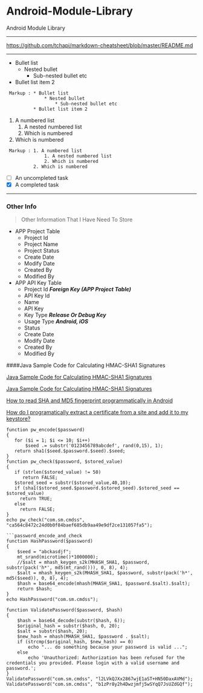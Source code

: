 # Android-Module-Library
Android Module Library

- - - -
https://github.com/tchapi/markdown-cheatsheet/blob/master/README.md
- - - -

* Bullet list
    * Nested bullet
        * Sub-nested bullet etc
* Bullet list item 2

~~~
 Markup : * Bullet list
              * Nested bullet
                  * Sub-nested bullet etc
          * Bullet list item 2
~~~

1. A numbered list
    1. A nested numbered list
    2. Which is numbered
2. Which is numbered

~~~
 Markup : 1. A numbered list
              1. A nested numbered list
              2. Which is numbered
          2. Which is numbered
~~~

- [ ] An uncompleted task
- [x] A completed task

- - - -

### Other Info

> Other Information
> That I Have Need To Store

* APP Project Table
    * Project Id
    * Project Name
    * Project Status
    - Create Date
    - Modify Date
    - Created By
    - Modified By
* APP API Key Table
    - Project Id ***Foreign Key (APP Project Table)***
    - API Key Id
    - Name
    - API Key
    - Key Type ***Release Or Debug Key***
    - Usage Type ***Android, iOS***
    - Status
    - Create Date
    - Modify Date
    - Created By
    - Modified By


####Java Sample Code for Calculating HMAC-SHA1 Signatures

[Java Sample Code for Calculating HMAC-SHA1 Signatures](https://gist.github.com/ishikawa/88599)

[Java Sample Code for Calculating HMAC-SHA1 Signatures](https://stackoverflow.com/questions/13119641/java-programmatically-read-informations-from-a-key-certificate)

[How to read SHA and MD5 fingerprint programmatically in Android](https://stackoverflow.com/questions/28251131/how-to-read-sha-and-md5-fingerprint-programmatically-in-android)

[How do I programatically extract a certificate from a site and add it to my keystore?](http://helpdesk.objects.com.au/java/how-do-i-programatically-extract-a-certificate-from-a-site-and-add-it-to-my-keystore)

```password_encode_and_check
function pw_encode($password)
{
   for ($i = 1; $i <= 10; $i++)
       $seed .= substr('0123456789abcdef', rand(0,15), 1);
   return sha1($seed.$password.$seed).$seed;
}
function pw_check($password, $stored_value)
{
   if (strlen($stored_value) != 50)
      return FALSE;
   $stored_seed = substr($stored_value,40,10);
   if (sha1($stored_seed.$password.$stored_seed).$stored_seed == $stored_value)
     return TRUE;
   else
     return FALSE;
}
echo pw_check("com.sm.cmdss", "ca564c8472c24d0b0f84baef685db9aa49e9df2ce131057fa5");
```
```password_encode_and_check
```password_encode_and_check
function HashPassword($password)
{
    $seed = "abckasdjf";
    mt_srand(microtime()*1000000);
    //$salt = mhash_keygen_s2k(MHASH_SHA1, $password, substr(pack('h*', md5(mt_rand())), 0, 8), 4);
    $salt = mhash_keygen_s2k(MHASH_SHA1, $password, substr(pack('h*', md5($seed)), 0, 8), 4);
    $hash = base64_encode(mhash(MHASH_SHA1, $password.$salt).$salt);
    return $hash;
}
echo HashPassword("com.sm.cmdss");
```
```password_encode_and_check
function ValidatePassword($password, $hash)
{
    $hash = base64_decode(substr($hash, 6));
    $original_hash = substr($hash, 0, 20);
    $salt = substr($hash, 20);
    $new_hash = mhash(MHASH_SHA1, $password . $salt);
    if (strcmp($original_hash, $new_hash) == 0)
        echo "... do something because your password is valid ...";
    else
        echo 'Unauthorized: Authorization has been refused for the credentials you provided. Please login with a valid username and password.';
}
ValidatePassword("com.sm.cmdss", "l2LVkQJXx2867wjE1aST+HN50DaxAVMd");
ValidatePassword("com.sm.cmdss", "b1zPr8y2h4Dwzjmfj5wSYqQ7JsUZdGQf");
```




